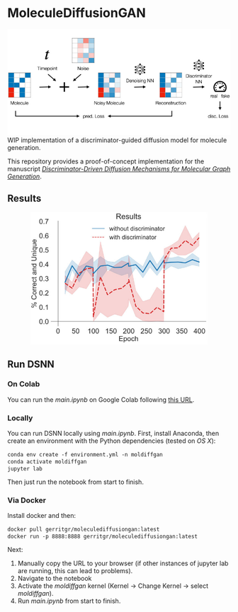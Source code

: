 # MoleculeDiffusionGAN
<div style="text-align:center;">
<img src="method.jpg" alt="alt text" title="Overview" width="700"/>
</div>
WIP implementation of a discriminator-guided diffusion model for molecule generation. 

This repository provides a proof-of-concept implementation for the manuscript _[Discriminator-Driven Diffusion Mechanisms for Molecular Graph Generation](https://github.com/gerritgr/MoleculeDiffusionGAN/blob/73993c20db724a6c0ceb9f6f29ce8092141b58c1/Discriminator_Guided_Diffusion_for_Molecule_Generation.pdf)_.



## Results
<div style="text-align:center;">
<img src="results.jpg" alt="alt text" title="Overview" width="400"/>
</div>

## Run DSNN 

### On Colab
You can run the _main.ipynb_ on Google Colab following [this URL](https://colab.research.google.com/github/gerritgr/MoleculeDiffusionGAN/blob/main/main.ipynb). 

### Locally

You can run DSNN locally using _main.ipynb_. First, install Anaconda, then create an environment with the Python dependencies (tested on _OS X_):

```console
conda env create -f environment.yml -n moldiffgan
conda activate moldiffgan
jupyter lab
```
Then just run the notebook from start to finish. 

### Via Docker
Install docker and then:
```console
docker pull gerritgr/moleculediffusiongan:latest
docker run -p 8888:8888 gerritgr/moleculediffusiongan:latest
```
Next:
1) Manually copy the URL to your browser (if other instances of jupyter lab are running, this can lead  to problems).
2) Navigate to the notebook
3) Activate the _moldiffgan_ kernel (Kernel -> Change Kernel -> select _moldiffgan_).
4) Run _main.ipynb_ from start to finish. 
